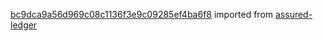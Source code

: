 [bc9dca9a56d969c08c1136f3e9c09285ef4ba6f8](https://github.com/insolar/assured-ledger/commit/bc9dca9a56d969c08c1136f3e9c09285ef4ba6f8) imported from [assured-ledger](https://github.com/insolar/assured-ledger)
